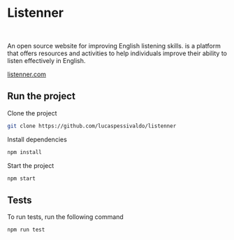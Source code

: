 # Listenner

<p>
  <img alt="" src="https://img.shields.io/badge/ReactJS-black?style=flat-square&logo=react&logoColor=white" />
  <img alt="" src="https://img.shields.io/badge/TypeScript-black?style=flat-square&logo=typescript&logoColor=white" />
  <img alt="" src="https://img.shields.io/badge/Tailwind-black?style=flat-square&logo=tailwindcss&logoColor=white" />
  <img alt="" src="https://img.shields.io/badge/Licence-MIT-gray?style=flat-squar&labelColor=black" />
</p>

An open source website for improving English listening skills. is a platform
that offers resources and activities to help individuals improve their ability
to listen effectively in English.

[listenner.com](https://www.listenner.com/)

## Run the project

Clone the project

```bash
git clone https://github.com/lucaspessivaldo/listenner
```

Install dependencies

```bash
npm install
```

Start the project

```bash
npm start
```

## Tests

To run tests, run the following command

```bash
npm run test
```

